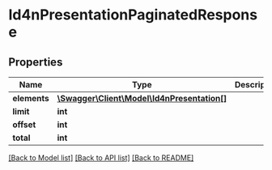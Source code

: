 # Id4nPresentationPaginatedResponse

## Properties
Name | Type | Description | Notes
------------ | ------------- | ------------- | -------------
**elements** | [**\Swagger\Client\Model\Id4nPresentation[]**](Id4nPresentation.md) |  | 
**limit** | **int** |  | 
**offset** | **int** |  | 
**total** | **int** |  | [optional] 

[[Back to Model list]](../README.md#documentation-for-models) [[Back to API list]](../README.md#documentation-for-api-endpoints) [[Back to README]](../README.md)


